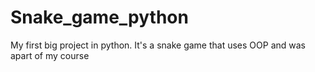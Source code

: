 # Snake_game_python
My first big project in python. It's a snake game that uses OOP and was apart of my course
